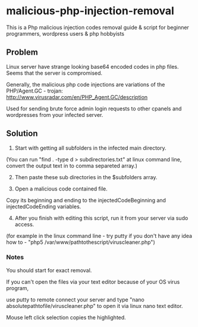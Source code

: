 # malicious-php-injection-removal

This is a Php malicious injection codes removal guide & script for beginner programmers, wordpress users & php hobbyists

## Problem

Linux server have strange looking base64 encoded codes in php files. Seems that the server is compromised. 

Generally, the malicious php code injections are variations of the PHP/Agent.GC - trojan: http://www.virusradar.com/en/PHP_Agent.GC/description 

Used for sending brute force admin login requests to other cpanels and wordpresses from your infected server. 

## Solution

1. Start with getting all subfolders in the infected main directory.

(You can run "find . -type d > subdirectories.txt" at linux command line, convert the output text in to comma separeted array.)

2. Then paste these sub directories in the $subfolders array.

3. Open a malicious code contained file. 

Copy its beginning and ending to the injectedCodeBeginning and injectedCodeEnding variables. 

4. After you finish with editing this script, run it from your server via sudo access. 

(for example in the linux command line - try putty if you don't have any idea how to - "php5 /var/www/pathtothescript/viruscleaner.php")

### Notes 
You should start <?php and finish with ?> for exact removal. 

If you can't open the files via your text editor because of your OS virus program, 

use putty to remote connect your server and type "nano absolutepathtofile/viruscleaner.php" to open it via linux nano text editor. 

Mouse left click selection copies the highlighted. 

